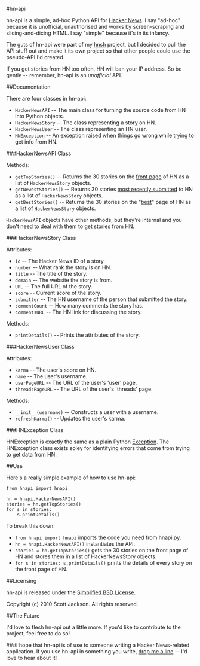 #hn-api

hn-api is a simple, ad-hoc Python API for [Hacker News][hn]. I say "ad-hoc" because it is unofficial, unauthorised and works by screen-scraping and slicing-and-dicing HTML. I say "simple" because it's in its infancy.

The guts of hn-api were part of my [hnsh][] project, but I decided to pull the API stuff out and make it its own project so that other people could use the pseudo-API I'd created.

If you get stories from HN too often, HN will ban your IP address. So be gentle -- remember, hn-api is an *unofficial* API.

[hn]: http://news.ycombinator.com "Hacker News"
[hnsh]: http://github.com/scottjacksonx/hnsh/ "hacker news shell - browse HN from the command-line"

##Documentation

There are four classes in hn-api:

- `HackerNewsAPI` -- The main class for turning the source code from HN into Python objects.
- `HackerNewsStory` -- The class representing a story on HN.
- `HackerNewsUser` -- The class representing an HN user.
- `HNException` -- An exception raised when things go wrong while trying to get info from HN.

###HackerNewsAPI Class

Methods:

- `getTopStories()` -- Returns the 30 stories on the [front page][hn] of HN as a list of `HackerNewsStory` objects.
- `getNewestStories()` -- Returns 30 stories [most recently submitted][newest] to HN as a list of `HackerNewsStory` objects.
- `getBestStories()` -- Returns the 30 stories on the "[best][best]" page of HN as a list of `HackerNewsStory` objects.

`HackerNewsAPI` objects have other methods, but they're internal and you don't need to deal with them to get stories from HN.

[best]: http://news.ycombinator.com/best
[newest]: http://news.ycombinator.com/newest

###HackerNewsStory Class

Attributes:

- `id` -- The Hacker News ID of a story.
- `number` -- What rank the story is on HN.
- `title` -- The title of the story.
- `domain` -- The website the story is from.
- `URL` -- The full URL of the story.
- `score` -- Current score of the story.
- `submitter` -- The HN username of the person that submitted the story.
- `commentCount` -- How many comments the story has.
- `commentsURL` -- The HN link for discussing the story.

Methods:

- `printDetails()` -- Prints the attributes of the story.


###HackerNewsUser Class

Attributes:

- `karma` -- The user's score on HN.
- `name` -- The user's username.
- `userPageURL` -- The URL of the user's 'user' page.
- `threadsPageURL` -- The URL of the user's 'threads' page.

Methods:

- `__init__(username)` -- Constructs a user with a username.
- `refreshKarma()` -- Updates the user's karma.

###HNException Class

HNException is exactly the same as a plain Python [Exception][exception]. The HNException class exists soley for identifying errors that come from trying to get data from HN.

[exception]: http://docs.python.org/library/exceptions.html#exceptions.Exception


##Use

Here's a really simple example of how to use hn-api:

	from hnapi import hnapi 
	
	hn = hnapi.HackerNewsAPI()
	stories = hn.getTopStories()
	for s in stories:
		s.printDetails()
		
To break this down:

- `from hnapi import hnapi` imports the code you need from hnapi.py.
- `hn = hnapi.HackerNewsAPI()` instantiates the API.
- `stories = hn.getTopStories()` gets the 30 stories on the front page of HN and stores them in a list of HackerNewsStory objects.
- `for s in stories: s.printDetails()` prints the details of every story on the front page of HN.

##Licensing

hn-api is released under the [Simplified BSD License](http://en.wikipedia.org/wiki/BSD_licenses#2-clause_license_.28.22Simplified_BSD_License.22_or_.22FreeBSD_License.22.29).

Copyright (c) 2010 Scott Jackson. All rights reserved.


##The Future

I'd love to flesh hn-api out a little more. If you'd like to contribute to the project, feel free to do so!

###I hope that hn-api is of use to someone writing a Hacker News-related application. If you use hn-api in something you write, [drop me a line][contact] -- I'd love to hear about it!

[contact]: http://scottjackson.org/me

